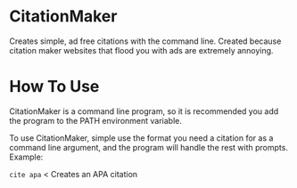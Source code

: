 # CitationMaker
Creates simple, ad free citations with the command line. Created because citation maker websites that flood you with ads are extremely annoying.

# How To Use
CitationMaker is a command line program, so it is recommended you add the program to the PATH environment variable.

To use CitationMaker, simple use the format you need a citation for as a command line argument, and the program will handle the rest with prompts. Example:

`cite apa` < Creates an APA citation
